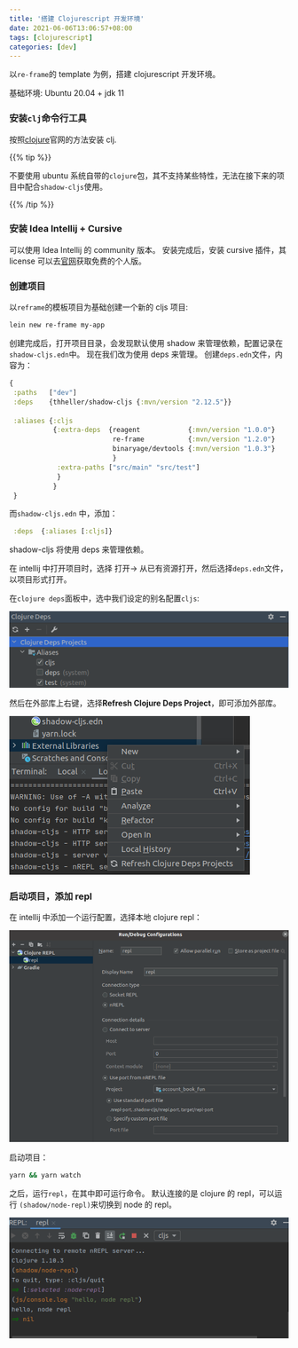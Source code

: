 ```yaml
---
title: '搭建 Clojurescript 开发环境'
date: 2021-06-06T13:06:57+08:00
tags: [clojurescript]
categories: [dev]
---
```


以`re-frame`的 template 为例，搭建 clojurescript 开发环境。

基础环境: Ubuntu 20.04 + jdk 11

### 安装`clj`命令行工具

按照[clojure](https://clojure.org/guides/getting_started)官网的方法安装 clj.

{{% tip %}}

不要使用 ubuntu 系统自带的`clojure`包，其不支持某些特性，无法在接下来的项目中配合`shadow-cljs`使用。

{{% /tip %}}

### 安装 Idea Intellij + Cursive

可以使用 Idea Intellij 的 community 版本。
安装完成后，安装 cursive 插件，其 license 可以去[官网](https://cursive-ide.com/)获取免费的个人版。

### 创建项目

以`reframe`的模板项目为基础创建一个新的 cljs 项目:

```bash
lein new re-frame my-app
```

创建完成后，打开项目目录，会发现默认使用 shadow 来管理依赖，配置记录在`shadow-cljs.edn`中。
现在我们改为使用 deps 来管理。
创建`deps.edn`文件，内容为：

```clojure
{
 :paths   ["dev"]
 :deps    {thheller/shadow-cljs {:mvn/version "2.12.5"}}

 :aliases {:cljs
           {:extra-deps  {reagent            {:mvn/version "1.0.0"}
                          re-frame           {:mvn/version "1.2.0"}
                          binaryage/devtools {:mvn/version "1.0.3"}
                          }
            :extra-paths ["src/main" "src/test"]
            }
           }
 }

```

而`shadow-cljs.edn` 中，添加：

```clojure
 :deps  {:aliases [:cljs]}
```

shadow-cljs 将使用 deps 来管理依赖。

在 intellij 中打开项目时，选择 打开-> 从已有资源打开，然后选择`deps.edn`文件，以项目形式打开。

在`clojure deps`面板中，选中我们设定的别名配置`cljs`:

![clojure deps](/static/post/dev/clojure_deps.png)

然后在外部库上右键，选择**Refresh Clojure Deps Project**，即可添加外部库。

![refresh deps](/static/post/dev/refresh_deps.png)

### 启动项目，添加 repl

在 intellij 中添加一个运行配置，选择本地 clojure repl：

![clojure repl](/static/post/dev/clojure_repl.png)

启动项目：

```bash
yarn && yarn watch
```

之后，运行`repl`，在其中即可运行命令。
默认连接的是 clojure 的 repl，可以运行 `(shadow/node-repl)`来切换到 node 的 repl。

![node repl](/static/post/dev/node_repl.png)
